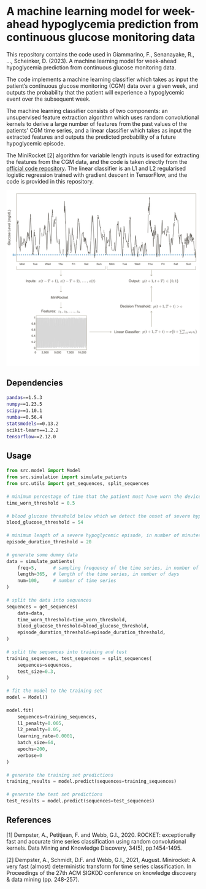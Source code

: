 # A machine learning model for week-ahead hypoglycemia prediction from continuous glucose monitoring data
[//]: # (![license]&#40;https://img.shields.io/github/license/flaviagiammarino/stanford-hypoglycemia-forecasting&#41;)
[//]: # (![languages]&#40;https://img.shields.io/github/languages/top/flaviagiammarino/stanford-hypoglycemia-forecasting&#41;)

This repository contains the code used in Giammarino, F., Senanayake, R., ..., Scheinker, D. (2023). A machine learning model for week-ahead 
hypoglycemia prediction from continuous glucose monitoring data.

The code implements a machine learning classifier which takes as input the patient’s continuous glucose monitoring (CGM) data over a given week, 
and outputs the probability that the patient will experience a hypoglycemic event over the subsequent week. 

The machine learning classifier consists of two components: an unsupervised feature extraction algorithm which uses random 
convolutional kernels to derive a large number of features from the past values of the patients' CGM time series, and a
linear classifier which takes as input the extracted features and outputs the predicted probability of a future hypoglycemic episode. 

The MiniRocket [2] algorithm for variable length inputs is used for extracting the features from the CGM data, and the code is taken directly from 
the [official code repository](https://github.com/angus924/minirocket). 
The linear classifier is an L1 and L2 regularised logistic regression trained with gradient descent in TensorFlow, and the code is provided in this repository.


![diagram](diagram.png)

## Dependencies
```bash
pandas==1.5.3
numpy==1.23.5
scipy==1.10.1
numba==0.56.4
statsmodels==0.13.2
scikit-learn==1.2.2
tensorflow==2.12.0
```
## Usage
```python
from src.model import Model
from src.simulation import simulate_patients
from src.utils import get_sequences, split_sequences

# minimum percentage of time that the patient must have worn the device over a given week
time_worn_threshold = 0.5

# blood glucose threshold below which we detect the onset of severe hypoglycemia
blood_glucose_threshold = 54

# minimum length of a severe hypoglycemic episode, in number of minutes
episode_duration_threshold = 20

# generate some dummy data
data = simulate_patients(
    freq=5,      # sampling frequency of the time series, in number of minutes
    length=365,  # length of the time series, in number of days
    num=100,     # number of time series
)

# split the data into sequences
sequences = get_sequences(
    data=data,
    time_worn_threshold=time_worn_threshold,
    blood_glucose_threshold=blood_glucose_threshold,
    episode_duration_threshold=episode_duration_threshold,
)

# split the sequences into training and test
training_sequences, test_sequences = split_sequences(
    sequences=sequences,
    test_size=0.3,
)

# fit the model to the training set
model = Model()

model.fit(
    sequences=training_sequences,
    l1_penalty=0.005,
    l2_penalty=0.05,
    learning_rate=0.0001,
    batch_size=64,
    epochs=200,
    verbose=0
)

# generate the training set predictions
training_results = model.predict(sequences=training_sequences)

# generate the test set predictions
test_results = model.predict(sequences=test_sequences)
```
## References

[1] Dempster, A., Petitjean, F. and Webb, G.I., 2020. ROCKET: exceptionally fast and accurate time series classification using random convolutional kernels. Data Mining and Knowledge Discovery, 34(5), pp.1454-1495.    

[2] Dempster, A., Schmidt, D.F. and Webb, G.I., 2021, August. Minirocket: A very fast (almost) deterministic transform for time series classification. In Proceedings of the 27th ACM SIGKDD conference on knowledge discovery & data mining (pp. 248-257).
